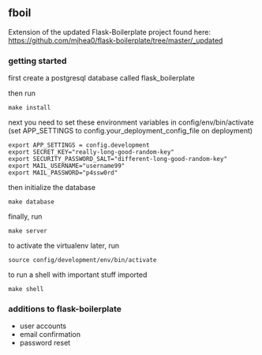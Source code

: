## fboil

Extension of the updated Flask-Boilerplate project found here: https://github.com/mjhea0/flask-boilerplate/tree/master/_updated

### getting started
first create a postgresql database called flask_boilerplate

then run

	make install

next you need to set these environment variables in config/env/bin/activate
(set APP_SETTINGS to config.your_deployment_config_file on deployment)

	export APP_SETTINGS = config.development
	export SECRET_KEY="really-long-good-random-key"
	export SECURITY_PASSWORD_SALT="different-long-good-random-key"
	export MAIL_USERNAME="username99"
	export MAIL_PASSWORD="p4ssw0rd"
	
then initialize the database

	make database

finally, run

	make server

to activate the virtualenv later, run

	source config/development/env/bin/activate

to run a shell with important stuff imported

	make shell

### additions to flask-boilerplate
+ user accounts
+ email confirmation
+ password reset

